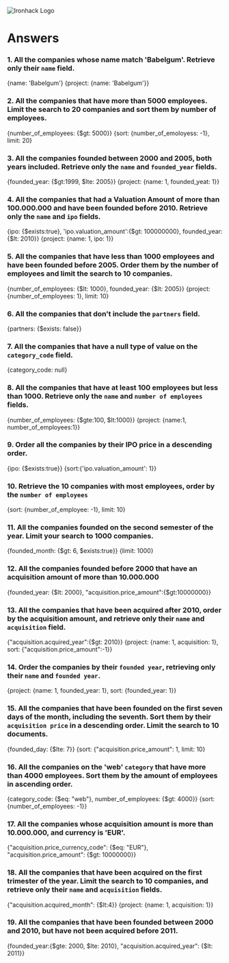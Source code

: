 ![Ironhack Logo](https://i.imgur.com/1QgrNNw.png)

# Answers

### 1. All the companies whose name match 'Babelgum'. Retrieve only their `name` field.

<!-- Your Code Goes Here -->
{name: 'Babelgum'}
{project: {name: 'Babelgum'}}

### 2. All the companies that have more than 5000 employees. Limit the search to 20 companies and sort them by **number of employees**.

<!-- Your Code Goes Here -->
{number_of_employees: {$gt: 5000}}
{sort: {number_of_emoloyess: -1}, limit: 20}



### 3. All the companies founded between 2000 and 2005, both years included. Retrieve only the `name` and `founded_year` fields.

<!-- Your Code Goes Here -->
{founded_year: {$gt:1999, $lte: 2005}}
{project: {name: 1, founded_yeat: 1}}


### 4. All the companies that had a Valuation Amount of more than 100.000.000 and have been founded before 2010. Retrieve only the `name` and `ipo` fields.

<!-- Your Code Goes Here -->
{ipo: {$exists:true}, 'ipo.valuation_amount':{$gt: 100000000}, founded_year: {$lt: 2010}}
{project: {name: 1, ipo: 1}}

### 5. All the companies that have less than 1000 employees and have been founded before 2005. Order them by the number of employees and limit the search to 10 companies.

<!-- Your Code Goes Here -->
{number_of_employees: {$lt: 1000}, founded_year: {$lt: 2005}}
{project: {number_of_employees: 1}, limit: 10}

### 6. All the companies that don't include the `partners` field.

<!-- Your Code Goes Here -->
{partners: {$exists: false}}

### 7. All the companies that have a null type of value on the `category_code` field.
<!-- Your Code Goes Here -->
{category_code: null}

### 8. All the companies that have at least 100 employees but less than 1000. Retrieve only the `name` and `number of employees` fields.

<!-- Your Code Goes Here -->
{number_of_employees: {$gte:100, $lt:1000}}
{project: {name:1, number_of_employees:1}}
### 9. Order all the companies by their IPO price in a descending order.

<!-- Your Code Goes Here -->
{ipo: {$exists:true}}
{sort:{'ipo.valuation_amount': 1}}

### 10. Retrieve the 10 companies with most employees, order by the `number of employees`

<!-- Your Code Goes Here -->
{sort: {number_of_employee: -1}, limit: 10}

### 11. All the companies founded on the second semester of the year. Limit your search to 1000 companies.

<!-- Your Code Goes Here -->
{founded_month: {$gt: 6, $exists:true}}
{limit: 1000}
### 12. All the companies founded before 2000 that have an acquisition amount of more than 10.000.000

<!-- Your Code Goes Here -->
{founded_year: {$lt: 2000}, "acquisition.price_amount":{$gt:10000000}}

### 13. All the companies that have been acquired after 2010, order by the acquisition amount, and retrieve only their `name` and `acquisition` field.

<!-- Your Code Goes Here -->
{"acquisition.acquired_year":{$gt: 2010}}
{project: {name: 1, acquisition: 1}, sort: {"acquisition.price_amount":-1}}

### 14. Order the companies by their `founded year`, retrieving only their `name` and `founded year`.

<!-- Your Code Goes Here -->
{project: {name: 1, founded_year: 1}, sort: {founded_year: 1}}


### 15. All the companies that have been founded on the first seven days of the month, including the seventh. Sort them by their `acquisition price` in a descending order. Limit the search to 10 documents.

<!-- Your Code Goes Here -->
{founded_day: {$lte: 7}}
{sort: {"acquisition.price_amount": 1, limit: 10}

### 16. All the companies on the 'web' `category` that have more than 4000 employees. Sort them by the amount of employees in ascending order.

<!-- Your Code Goes Here -->
{category_code: {$eq: "web"}, number_of_employees: {$gt: 4000}}
{sort: {number_of_employees: -1}}


### 17. All the companies whose acquisition amount is more than 10.000.000, and currency is 'EUR'.

<!-- Your Code Goes Here -->
{"acquisition.price_currency_code": {$eq: "EUR"}, "acquisition.price_amount": {$gt: 10000000}}

### 18. All the companies that have been acquired on the first trimester of the year. Limit the search to 10 companies, and retrieve only their `name` and `acquisition` fields.

<!-- Your Code Goes Here -->
{"acquisition.acquired_month": {$lt:4}}
{project: {name: 1, acquisition: 1}}

### 19. All the companies that have been founded between 2000 and 2010, but have not been acquired before 2011.

<!-- Your Code Goes Here -->
{founded_year:{$gte: 2000, $lte: 2010}, "acquisition.acquired_year": {$lt: 2011}}